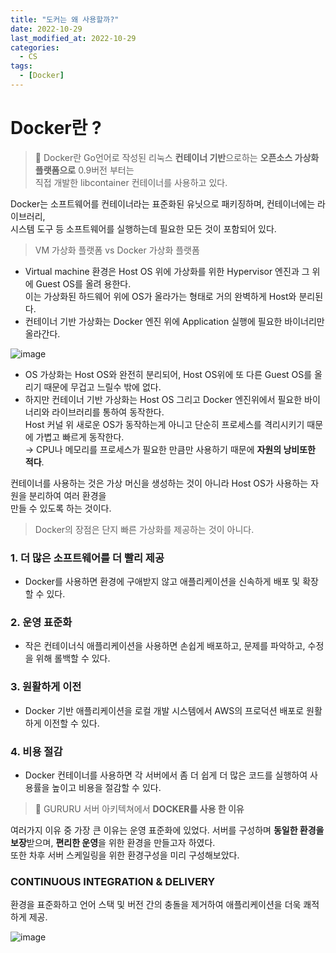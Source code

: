 ```yaml
---
title: "도커는 왜 사용할까?"
date: 2022-10-29
last_modified_at: 2022-10-29
categories: 
  - CS
tags:
  - [Docker]
---
```

# Docker란 ?

> 🐋 Docker란 Go언어로 작성된 리눅스 **컨테이너 기반**으로하는 **오픈소스 가상화 플랫폼으로** 0.9버전 부터는   
  직접 개발한 libcontainer 컨테이너를 사용하고 있다.  

Docker는 소프트웨어를 컨테이너라는 표준화된 유닛으로 패키징하며, 컨테이너에는 라이브러리,  
시스템 도구 등 소프트웨어를 실행하는데 필요한 모든 것이 포함되어 있다.  

> VM 가상화 플랫폼 vs Docker 가상화 플랫폼  

- Virtual machine 환경은 Host OS 위에 가상화를 위한 Hypervisor 엔진과 그 위에 Guest OS를 올려 용한다.  
  이는 가상화된 하드웨어 위에 OS가 올라가는 형태로 거의 완벽하게 Host와 분리된다.  
- 컨테이너 기반 가상화는 Docker 엔진 위에 Application 실행에 필요한 바이너리만 올라간다.  

![image](https://user-images.githubusercontent.com/99777315/198869307-54d7132a-0657-4794-b251-c1b9b7b01e88.png)  

- OS 가상화는 Host OS와 완전히 분리되어, Host OS위에 또 다른 Guest OS를 올리기 때문에 무겁고 느릴수 밖에 없다.  
- 하지만 컨테이너 기반 가상화는 Host OS 그리고 Docker 엔진위에서 필요한 바이너리와 라이브러리를 통하여 동작한다.  
  Host 커널 위 새로운 OS가 동작하는게 아니고 단순히 프로세스를 격리시키기 때문에 가볍고 빠르게 동작한다.  
  → CPU나 메모리를 프로세스가 필요한 만큼만 사용하기 때문에 **자원의 낭비또한 적다**.  

컨테이너를 사용하는 것은 가상 머신을 생성하는 것이 아니라 Host OS가 사용하는 자원을 분리하여 여러 환경을  
만들 수 있도록 하는 것이다.

> Docker의 장점은 단지 빠른 가상화를 제공하는 것이 아니다.  

### 1. **더 많은 소프트웨어를 더 빨리 제공**

- Docker를 사용하면 환경에 구애받지 않고 애플리케이션을 신속하게 배포 및 확장할 수 있다.

### 2. **운영 표준화**

- 작은 컨테이너식 애플리케이션을 사용하면 손쉽게 배포하고, 문제를 파악하고, 수정을 위해 롤백할 수 있다.

### 3. **원활하게 이전**

- Docker 기반 애플리케이션을 로컬 개발 시스템에서 AWS의 프로덕션 배포로 원활하게 이전할 수 있다.

### 4. **비용 절감**

- Docker 컨테이너를 사용하면 각 서버에서 좀 더 쉽게 더 많은 코드를 실행하여 사용률을 높이고 비용을 절감할 수 있다.  


> 🎯 GURURU 서버 아키텍쳐에서 **DOCKER를 사용 한 이유**

여러가지 이유 중 가장 큰 이유는 운영 표준화에 있었다. 서버를 구성하며 **동일한 환경을 보장**받으며, **편리한 운영**을 위한 환경을 만들고자 하였다.  
또한 차후 서버 스케일링을 위한 환경구성을 미리 구성해보았다.  

### **CONTINUOUS INTEGRATION & DELIVERY**

환경을 표준화하고 언어 스택 및 버전 간의 충돌을 제거하여 애플리케이션을 더욱 쾌적하게 제공.  

![image](https://user-images.githubusercontent.com/99777315/198869416-7fa8a764-551a-43ea-8eea-6acb8c9c555e.png)